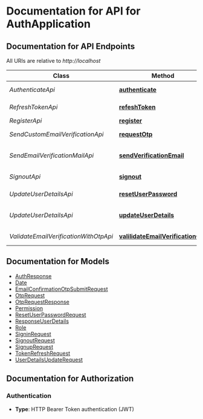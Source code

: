 # Documentation for API for AuthApplication

<a name="documentation-for-api-endpoints"></a>
## Documentation for API Endpoints

All URIs are relative to *http://localhost*

| Class | Method | HTTP request | Description |
|------------ | ------------- | ------------- | -------------|
| *AuthenticateApi* | [**authenticate**](Apis/AuthenticateApi.md#authenticate) | **POST** /api/v1/auth/public/authenticate |  |
| *RefreshTokenApi* | [**refeshToken**](Apis/RefreshTokenApi.md#refeshtoken) | **POST** /api/v1/auth/public/refresh-token |  |
| *RegisterApi* | [**register**](Apis/RegisterApi.md#register) | **POST** /api/v1/auth/public/register |  |
| *SendCustomEmailVerificationApi* | [**requestOtp**](Apis/SendCustomEmailVerificationApi.md#requestotp) | **POST** /api/v1/auth/public/request-otp |  |
| *SendEmailVerificationMailApi* | [**sendVerificationEmail**](Apis/SendEmailVerificationMailApi.md#sendverificationemail) | **POST** /api/v1/auth/authenticated/send-email-verification-mail |  |
| *SignoutApi* | [**signout**](Apis/SignoutApi.md#signout) | **POST** /api/v1/auth/authenticated/logout |  |
| *UpdateUserDetailsApi* | [**resetUserPassword**](Apis/UpdateUserDetailsApi.md#resetuserpassword) | **POST** /api/v1/auth/public/reset-password |  |
*UpdateUserDetailsApi* | [**updateUserDetails**](Apis/UpdateUserDetailsApi.md#updateuserdetails) | **POST** /api/v1/auth/authenticated/update-user-details |  |
| *ValidateEmailVerificationWithOtpApi* | [**valilidateEmailVerificationOtp**](Apis/ValidateEmailVerificationWithOtpApi.md#valilidateemailverificationotp) | **POST** /api/v1/auth/public/validate-email-verification-otp |  |


<a name="documentation-for-models"></a>
## Documentation for Models

 - [AuthResponse](./Models/AuthResponse.md)
 - [Date](./Models/Date.md)
 - [EmailConfirmationOtpSubmitRequest](./Models/EmailConfirmationOtpSubmitRequest.md)
 - [OtpRequest](./Models/OtpRequest.md)
 - [OtpRequestResponse](./Models/OtpRequestResponse.md)
 - [Permission](./Models/Permission.md)
 - [ResetUserPasswordRequest](./Models/ResetUserPasswordRequest.md)
 - [ResponseUserDetails](./Models/ResponseUserDetails.md)
 - [Role](./Models/Role.md)
 - [SigninRequest](./Models/SigninRequest.md)
 - [SignoutRequest](./Models/SignoutRequest.md)
 - [SignupRequest](./Models/SignupRequest.md)
 - [TokenRefreshRequest](./Models/TokenRefreshRequest.md)
 - [UserDetailsUpdateRequest](./Models/UserDetailsUpdateRequest.md)


<a name="documentation-for-authorization"></a>
## Documentation for Authorization

<a name="Authentication"></a>
### Authentication

- **Type**: HTTP Bearer Token authentication (JWT)

